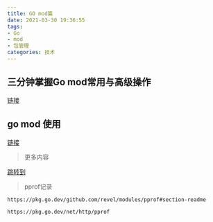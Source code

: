 ```yaml
---
title: GO mod篇
date: 2021-03-30 19:36:55
tags:
- Go
- mod
- 包管理
categories: 技术
---
```


## 三分钟掌握Go mod常用与高级操作

[链接](https://zhuanlan.zhihu.com/p/103534192)

## go mod 使用

[链接](https://www.cnblogs.com/dhcn/p/11321376.html)

> 更多内容 

[跳转到](./GO包管理的前世今生.md)

> pprof记录

```
https://pkg.go.dev/github.com/revel/modules/pprof#section-readme

https://pkg.go.dev/net/http/pprof
```